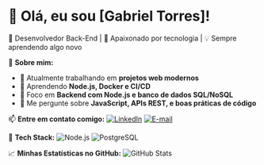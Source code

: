 # 👋 Olá, eu sou [Gabriel Torres]!

🎯 Desenvolvedor Back-End | 🚀 Apaixonado por tecnologia | 💡 Sempre aprendendo algo novo  

📍 **Sobre mim:**
- 🔭 Atualmente trabalhando em **projetos web modernos**  
- 🌱 Aprendendo **Node.js, Docker e CI/CD**  
- 🎯 Foco em **Backend com Node.js e banco de dados SQL/NoSQL**  
- 💬 Me pergunte sobre **JavaScript, APIs REST, e boas práticas de código**  

📫 **Entre em contato comigo:**
[![LinkedIn](https://img.shields.io/badge/LinkedIn-0077B5?style=for-the-badge&logo=linkedin&logoColor=white)](https://www.linkedin.com/in/gabriel-torres-dev/)
[![E-mail](https://img.shields.io/badge/Email-D14836?style=for-the-badge&logo=gmail&logoColor=white)](mailto:torresgdev@gmail.com)

🚀 **Tech Stack:**
![Node.js](https://img.shields.io/badge/Node.js-43853D?style=for-the-badge&logo=node.js&logoColor=white)
![PostgreSQL](https://img.shields.io/badge/PostgreSQL-316192?style=for-the-badge&logo=postgresql&logoColor=white)

📈 **Minhas Estatísticas no GitHub:**
![GitHub Stats](https://github-readme-stats.vercel.app/api?username=seuusuario&show_icons=true&theme=radical)
